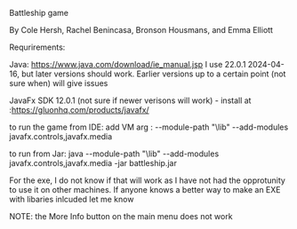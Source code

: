 Battleship game

By Cole Hersh, Rachel Benincasa, Bronson Housmans, and Emma Elliott

Requrirements: 

Java: https://www.java.com/download/ie_manual.jsp
I use 22.0.1 2024-04-16, but later versions should work.  Earlier versions up to a certain point (not sure when) will give issues

JavaFx SDK 12.0.1 (not sure if newer verisons will work) - install at :https://gluonhq.com/products/javafx/

to run the game from IDE: add VM arg : --module-path "<insert path>\lib" --add-modules javafx.controls,javafx.media

to run from Jar: java --module-path "<insert path>\lib" --add-modules javafx.controls,javafx.media -jar battleship.jar 

For the exe, I do not know if that will work as I have not had the opprotunity to use it on other machines.  If anyone knows a better way to make an EXE with libaries inlcuded let me know

NOTE: the More Info button on the main menu does not work
